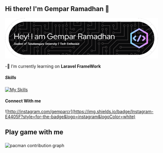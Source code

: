 ## Hi there! I'm Gempar Ramadhan 👋

![Gempar Ramadhan](img/github-header-image.png)

<!--
**gempar2910/gempar2910** is a ✨ _special_ ✨ repository because its `README.md` (this file) appears on your GitHub profile.

Here are some ideas to get you started:

-🔭 I’m currently learning 
- 🌱 I’m currently learning ...
- 👯 I’m looking to collaborate on ...
- 🤔 I’m looking for help with ...
- 💬 Ask me about ...
- 📫 How to reach me: ...
- 😄 Pronouns: ...
- ⚡ Fun fact: ...
-->

-🔭 I’m currently learning on **Laravel FrameWork**

##### Skills

[![My Skills](https://skillicons.dev/icons?i=js,html,css,php,laravel)](https://skillicons.dev)

#### Connect With me

![http://instagram.com/gemparcr](https://img.shields.io/badge/Instagram-E4405F?style=for-the-badge&logo=instagram&logoColor=white)

<h2 align="left">Play game with me</h2>

###

<picture>
  <source media="(prefers-color-scheme: dark)" srcset="https://raw.githubusercontent.com/gempar2910/gempar2910/output/pacman-contribution-graph-dark.svg">
  <source media="(prefers-color-scheme: light)" srcset="https://raw.githubusercontent.com/gempar2910/gempar2910/output/pacman-contribution-graph.svg">
  <img alt="pacman contribution graph" src="https://raw.githubusercontent.com/gempar2910/gempar2910/output/pacman-contribution-graph.svg">
</picture>

###